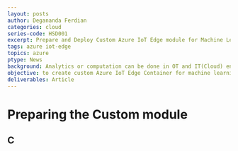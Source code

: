 ```yaml
---
layout: posts
author: Degananda Ferdian
categories: cloud
series-code: HSD001
excerpt: Prepare and Deploy Custom Azure IoT Edge module for Machine Learning using Tensorflow
tags: azure iot-edge
topics: azure
ptype: News
background: Analytics or computation can be done in OT and IT(Cloud) environment. Small computer like raspberry pi, nvidia jetson or ardunio are powerful enough (with proper specs) to run small to medium sized model. Meanwhile the heavylifting for huge ML Model will   still need to be ran on cloud. Those flexibility will help to reduce cost, optimize the latency and streamlined the data computation between edge and cloud.
objective: to create custom Azure IoT Edge Container for machine learning using tensor flow. Deployment will be fully automated using Azure CLI and Azure IoT Edge Deployment manager.
deliverables: Article
---
```


# Preparing the Custom module

## C
